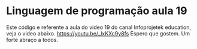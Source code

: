 # Linguagem de programação aula 19
Este código e referente a aula do video 19 do canal Infoprojetek education, veja o video abaixo.
https://youtu.be/_lxKXc9y8fs
Espero que gostem. 
Um forte abraço a todos.
